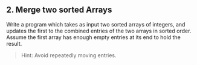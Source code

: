 ## 2. Merge two sorted Arrays

Write a program which takes as input two sorted arrays of integers, and updates the first to the combined entries of the two arrays in sorted order. Assume the first array has enough empty entries at its end to hold the result.

> Hint: Avoid repeatedly moving entries.